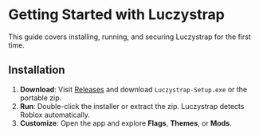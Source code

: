 # Getting Started with Luczystrap
This guide covers installing, running, and securing Luczystrap for the first time.
## Installation
1. **Download**: Visit [Releases](https://github.com/Luc6i/Luczystrap/releases) and download `Luczystrap-Setup.exe` or the portable zip.
2. **Run**: Double-click the installer or extract the zip. Luczystrap detects Roblox automatically.
3. **Customize**: Open the app and explore **Flags**, **Themes**, or **Mods**.

